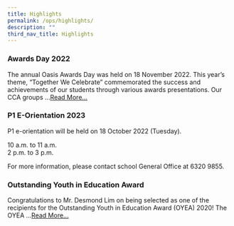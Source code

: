 ```yaml
---
title: Highlights
permalink: /ops/highlights/
description: ""
third_nav_title: Highlights
---
```

### Awards Day 2022

The annual Oasis Awards Day was held on 18 November 2022. This year’s theme, “Together We Celebrate” commemorated the success and achievements of our students through various awards presentations. Our CCA groups ...[Read More...](https://staging.d6400o65xh90r.amplifyapp.com/ops/highlights/awards-day-2022)

### P1 E-Orientation 2023

P1 e-orientation will be held on 18 October 2022 (Tuesday).  

10 a.m. to 11 a.m. <br>
2 p.m. to 3 p.m.

For more information, please contact school General Office at 6320 9855.

### Outstanding Youth in Education Award


Congratulations to Mr. Desmond Lim on being selected as one of the recipients for the Outstanding Youth in Education Award (OYEA) 2020! The OYEA ...[Read More...](https://staging.d6400o65xh90r.amplifyapp.com/ops/highlights/outstanding-youth-in-education-award)